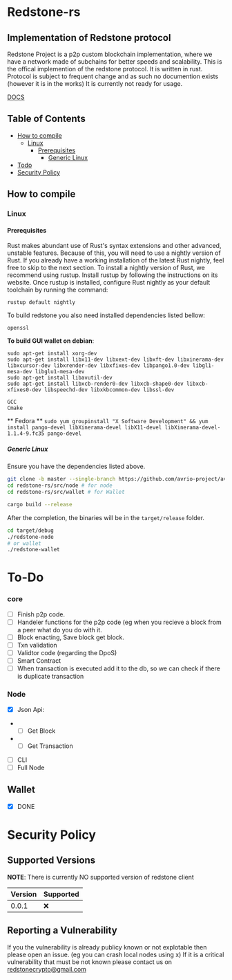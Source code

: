 # Redstone-rs

## Implementation of Redstone protocol
Redstone Project is a p2p custom blockchain implementation, where we have a network made of subchains for better speeds and scalability.
This is the offical implemention of the redstone protocol. It is written in rust. Protocol is subject to frequent change and as such no documention exists (however it is in the works) It is currently not ready for usage.

[DOCS](https://github.com/RedStoneCoin/redstone-rs/blob/main/DOCS.MD)

## Table of Contents

- [How to compile](#how-to-compile)
  - [Linux](#linux)
    - [Prerequisites](#prerequisites)
      - [Generic Linux](#generic-linux)
- [Todo](#To-Do)
- [Security Policy](#Security-Policy)

## How to compile

### Linux

#### Prerequisites

Rust makes abundant use of Rust's syntax extensions and other advanced, unstable features. Because of this, you will need to use a nightly version of Rust. If you already have a working installation of the latest Rust nightly, feel free to skip to the next section.
To install a nightly version of Rust, we recommend using rustup. Install rustup by following the instructions on its website. Once rustup is installed, configure Rust nightly as your default toolchain by running the command:

```
rustup default nightly
```

To build redstone you also need installed dependencies listed bellow:

```
openssl
```
**To build GUI wallet on debian**:
```
sudo apt-get install xorg-dev
sudo apt-get install libx11-dev libxext-dev libxft-dev libxinerama-dev libxcursor-dev libxrender-dev libxfixes-dev libpango1.0-dev libgl1-mesa-dev libglu1-mesa-dev
sudo apt-get install libavutil-dev
sudo apt-get install libxcb-render0-dev libxcb-shape0-dev libxcb-xfixes0-dev libspeechd-dev libxkbcommon-dev libssl-dev
```

```
GCC
Cmake
```
** Fedora **
``
sudo yum groupinstall "X Software Development" && yum install pango-devel libXinerama-devel libX11-devel libXinerama-devel-1.1.4-9.fc35
pango-devel
``

##### Generic Linux

Ensure you have the dependencies listed above.

```bash
git clone -b master --single-branch https://github.com/avrio-project/avrio-rs/
cd redstone-rs/src/node # for node
cd redstone-rs/src/wallet # for Wallet

cargo build --release
```

After the completion, the binaries will be in the `target/release` folder.

```bash
cd target/debug
./redstone-node
# or wallet
./redstone-wallet
```

# To-Do

### core

- [ ] Finish p2p code.
- [ ] Handeler functions for the p2p code (eg when you recieve a block from a peer what do you do with it.
- [ ] Block enacting, Save block get block.
- [ ] Txn validation
- [ ] Validtor code (regarding the DpoS)
- [ ] Smart Contract
- [ ] When transaction is executed add it to the db, so we can check if there is duplicate transaction

### Node

- [X] Json Api:
- - [ ] Get Block
- - [ ] Get Transaction
- [ ] CLI 
- [ ] Full Node

## Wallet
- [x] DONE
 

# Security Policy

## Supported Versions

**NOTE**: There is currently NO supported version of redstone client

| Version | Supported |
| ------- | --------- |
| 0.0.1   | ❌        |

## Reporting a Vulnerability

If you the vulnerability is already publicy known or not explotable then please open an issue. (eg you can crash local nodes using x)
If it is a critical vulnerability that must be not known please contact us on redstonecrypto@gmail.com
